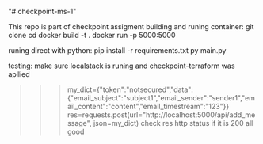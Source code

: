 "# checkpoint-ms-1" 

This repo is part of checkpoint assigment 
building and runing container: 
git clone 
cd
docker build -t <name> .
docker run -p 5000:5000 <name>

runing direct with python:
pip install -r requirements.txt
py main.py 

testing:
make sure localstack is runing and checkpoint-terraform was apllied
>>> my_dict={"token":"notsecured","data":{"email_subject":"subject1","email_sender":"sender1","email_content":"content","email_timestream":"123"}}
>>> res=requests.post(url="http://localhost:5000/api/add_message", json=my_dict)
check res http status if it is 200 all good 



